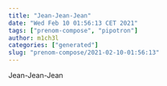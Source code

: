 ```yaml
---
title: "Jean-Jean-Jean"
date: "Wed Feb 10 01:56:13 CET 2021"
tags: ["prenom-compose", "pipotron"]
author: m1ch3l
categories: ["generated"]
slug: "prenom-compose/2021-02-10-01:56:13"
---
```


Jean-Jean-Jean
